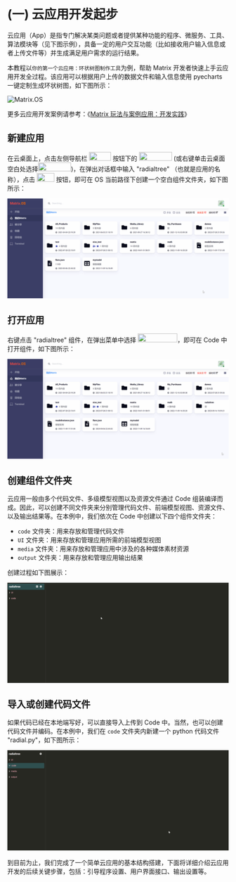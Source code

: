 # (一) 云应用开发起步

云应用（App）是指专门解决某类问题或者提供某种功能的程序、微服务、工具、算法模块等（见下图示例），具备一定的用户交互功能（比如接收用户输入信息或者上传文件等）并生成满足用户需求的运行结果。

本教程以`你的第一个云应用：环状树图制作工具`为例，帮助 Matrix 开发者快速上手云应用开发全过程。该应用可以根据用户上传的数据文件和输入信息使用 pyecharts 一键定制生成环状树图，如下图所示：

![Matrix.OS](../../../../../media/os/tools/code/apprun1.gif "云应用示例：环状树图制作工具")

更多云应用开发案例请参考：《[Matrix 玩法与案例应用：开发实践](zh-cn/demo/gallery.md)》

## 新建应用

在云桌面上，点击左侧导航栏 <img src="./././././media/logo/startmenu.png" width="50" height="20"> 按钮下的 <img src="./././././media/logo/createfolder1.png" width="75" height="20"> (或右键单击云桌面空白处选择<img src="./././././media/logo/createfolder2.png" width="75" height="20">)，在弹出对话框中输入 "radialtree" （也就是应用的名称），点击 <img src="./././././media/logo/createbutton.png" width="40" height="20"> 按钮，即可在 OS 当前路径下创建一个空白组件文件夹，如下图所示：

![Matrix.OS](../../../../../media/os/tools/code/newapp.gif "新建应用")

## 打开应用

右键点击 "radialtree" 组件，在弹出菜单中选择 <img src="./././././media/logo/openwithcode.png" width="90" height="20">，即可在 Code 中打开组件，如下图所示：

![Matrix.OS](../../../../../media/os/tools/code/openapp.gif "打开应用")

## 创建组件文件夹

云应用一般由多个代码文件、多级模型视图以及资源文件通过 Code 组装编译而成。因此，可以创建不同文件夹来分别管理代码文件、前端模型视图、资源文件、以及输出结果等。在本例中，我们依次在 Code 中创建以下四个组件文件夹：

* `code` 文件夹：用来存放和管理代码文件
* `UI` 文件夹：用来存放和管理应用所需的前端模型视图
* `media` 文件夹：用来存放和管理应用中涉及的各种媒体素材资源
* `output` 文件夹：用来存放和管理应用输出结果

创建过程如下图展示：

![Matrix.OS](../../../../../media/os/tools/code/organizepp.gif "创建组件文件夹")

## 导入或创建代码文件

如果代码已经在本地端写好，可以直接导入上传到 Code 中。当然，也可以创建代码文件并编码。在本例中，我们在 `code` 文件夹内新建一个 python 代码文件 "radial.py"，如下图所示：

![Matrix.OS](../../../../../media/os/tools/code/newcodefile.gif "创建代码文件")

到目前为止，我们完成了一个简单云应用的基本结构搭建，下面将详细介绍云应用开发的后续关键步骤，包括：引导程序设置、用户界面接口、输出设置等。